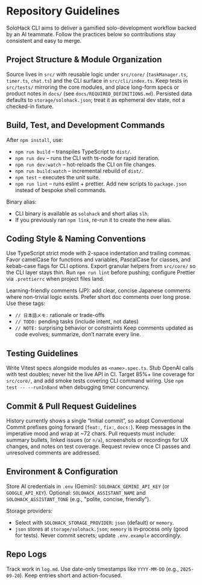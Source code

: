 # Repository Guidelines
SoloHack CLI aims to deliver a gamified solo-development workflow backed by an AI teammate. Follow the practices below so contributions stay consistent and easy to merge.

## Project Structure & Module Organization
Source lives in `src/` with reusable logic under `src/core/` (`taskManager.ts`, `timer.ts`, `chat.ts`) and the CLI surface in `src/cli/index.ts`. Keep tests in `src/tests/` mirroring the core modules, and place long-form specs or product notes in `docs/` (see `docs/REQUIRED_DEFINITIONS.md`). Persisted data defaults to `storage/solohack.json`; treat it as ephemeral dev state, not a checked-in fixture.

## Build, Test, and Development Commands
After `npm install`, use:
- `npm run build` – transpiles TypeScript to `dist/`.
- `npm run dev` – runs the CLI with ts-node for rapid iteration.
- `npm run dev:watch` – hot-reloads the CLI on file changes.
- `npm run build:watch` – incremental rebuild of `dist/`.
- `npm test` – executes the unit suite.
- `npm run lint` – runs eslint + prettier.
Add new scripts to `package.json` instead of bespoke shell commands.

Binary alias:
- CLI binary is available as `solohack` and short alias `slh`.
- If you previously ran `npm link`, re-run it to create the new alias.

## Coding Style & Naming Conventions
Use TypeScript strict mode with 2-space indentation and trailing commas. Favor camelCase for functions and variables, PascalCase for classes, and kebab-case flags for CLI options. Export granular helpers from `src/core/` so the CLI layer stays thin. Run `npm run lint` before pushing; configure Prettier via `.prettierrc` when project files land.

Learning-friendly comments (JP): add clear, concise Japanese comments where non-trivial logic exists. Prefer short doc comments over long prose. Use these tags:
- `// 日本語メモ:` rationale or trade-offs
- `// TODO:` pending tasks (include intent, not dates)
- `// NOTE:` surprising behavior or constraints
Keep comments updated as code evolves; summarize, don’t narrate every line.

## Testing Guidelines
Write Vitest specs alongside modules as `<name>.spec.ts`. Stub OpenAI calls with test doubles; never hit the live API in CI. Target 85%+ line coverage for `src/core/`, and add smoke tests covering CLI command wiring. Use `npm test -- --runInBand` when debugging timer concurrency.

## Commit & Pull Request Guidelines
History currently shows a single “Initial commit”, so adopt Conventional Commit prefixes going forward (`feat:`, `fix:`, `docs:`). Keep messages in the imperative mood and wrap at ~72 chars. Pull requests must include: summary bullets, linked issues (or `n/a`), screenshots or recordings for UX changes, and notes on test coverage. Request review once CI passes and unresolved comments are addressed.

## Environment & Configuration
Store AI credentials in `.env` (Gemini): `SOLOHACK_GEMINI_API_KEY` (or `GOOGLE_API_KEY`). Optional: `SOLOHACK_ASSISTANT_NAME` and `SOLOHACK_ASSISTANT_TONE` (e.g., "polite, concise, friendly").

Storage providers:
- Select with `SOLOHACK_STORAGE_PROVIDER`: `json` (default) or `memory`.
- `json` stores at `storage/solohack.json`; `memory` is in‑process only (good for tests).
Never commit secrets; update `.env.example` accordingly.

## Repo Logs
Track work in `log.md`. Use date-only timestamps like `YYYY-MM-DD` (e.g., `2025-09-20`). Keep entries short and action-focused.
